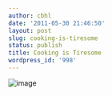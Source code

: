 ```yaml
---
author: cbhl
date: '2011-05-30 21:46:50'
layout: post
slug: cooking-is-tiresome
status: publish
title: Cooking is Tiresome
wordpress_id: '998'
---
```


![image](http://blog.azuresky.ca/blog/wp-content/uploads/2011/05/wpid-IMG_20110530_214552.jpg)
